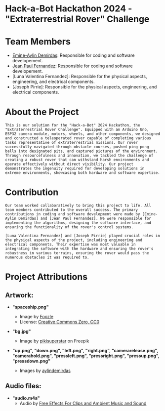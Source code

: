 # Hack-a-Bot Hackathon 2024 - "Extraterrestrial Rover" Challenge

# Team Members

- [Emine-Aylin Demirdas](https://github.com/aylindemirdas): Responsible for coding and software developement.
- [Jean Paul Fernandez](https://github.com/jpxoi): Responsible for coding and software developement.
- [Luna Valentina Fernandez]: Responsible for the physical aspects, engineering, and electrical components.
- [Joseph Pirrie]: Responsible for the physical aspects, engineering, and electrical components.

# About the Project

    This is our solution for the "Hack-a-Bot" 2024 Hackathon, the "Extraterrestrial Rover Challenge". Equipped with an Arduino Uno, ESP32 camera module, motors, wheels, and other components, we designed and constructed a teleoperated rover capable of completing various tasks representative of extraterrestrial missions. Our rover successfully navigated through obstacle courses, pushed ping-pong balls into designated pits, and captured pictures of the environment. Through resourcefulness and innovation, we tackled the challenge of creating a robust rover that can withstand harsh environments and operate effectively without direct visibility. Our project demonstrates the ingenuity required for developing solutions in extreme environments, showcasing both hardware and software expertise.

# Contribution

    Our team worked collaboratively to bring this project to life. All team members contributed to the overall success. The primary contributions in coding and software development were made by [Emine-Aylin Demirdas] and [Jean Paul Fernandez]. We were responsible for implementing the algorithms, designing the software interface, and ensuring the functionality of the rover's control systems.

    [Luna Valentina Fernandez] and [Joseph Pirrie] played crucial roles in the physical aspects of the project, including engineering and electrical components. Their expertise was most valuable in integrating the software with the hardware and ensuring the rover's robustness in various terrains, ensuring the rover would pass the numerous obstacles it was required to.

# Project Attributions

## Artwork:

- **"spaceship.png"**
  - Image by [Foozle](https://www.foozle.io)
  - License: [Creative Commons Zero, CC0](http://creativecommons.org/publicdomain/zero/1.0/)

- **"bg.jpg"**
  - Image by [pikisuperstar](https://www.freepik.com/free-vector/pixel-art-mystical-background_29019077.htm#query=pixel%20space&position=2&from_view=keyword&track=ais&uuid=b89703cd-62ea-4734-8b63-b91e5c6829e8) on Freepik

- **"up.png", "down.png", "left.png", "right.png", "camerarelease.png", "camerahold.png", "pressleft.png", "pressright.png", "pressup.png", "pressdown.png"**
  - Images by [aylindemirdas](https://github.com/aylindemirdas)

## Audio files:

- **"audio.m4a"**
  - Audio by [Free Effects For Clips and Ambient Music and Sound](https://youtu.be/88Icb7OKexU?feature=shared)
